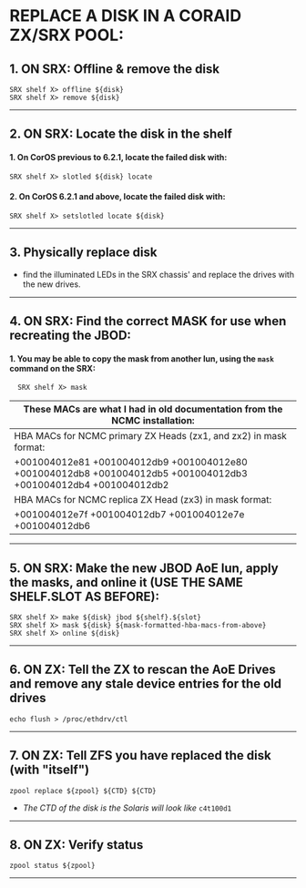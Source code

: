 
# REPLACE A DISK IN A CORAID ZX/SRX POOL:

## 1. ON SRX: Offline & remove the disk
    SRX shelf X> offline ${disk}
    SRX shelf X> remove ${disk}
----
## 2. ON SRX: Locate the disk in the shelf
  #### 1. On CorOS previous to 6.2.1, locate the failed disk with:
    SRX shelf X> slotled ${disk} locate

  #### 2. On CorOS 6.2.1 and above, locate the failed disk with:
    SRX shelf X> setslotled locate ${disk}
----
## 3. Physically replace disk
  * find the illuminated LEDs in the SRX chassis' and replace the drives with the new drives.  
----
## 4. ON SRX: Find the correct MASK for use when recreating the JBOD:

  #### 1. You may be able to copy the mask from another lun, using the `mask` command on the SRX:
      SRX shelf X> mask

| These MACs are what I had in old documentation from the NCMC installation:
|---------------------------------------------------------------------------------------------------
| HBA MACs for NCMC primary ZX Heads (zx1, and zx2) in mask format:
| +001004012e81 +001004012db9 +001004012e80 +001004012db8 +001004012db5 +001004012db3 +001004012db4 +001004012db2
| HBA MACs for NCMC replica ZX Head (zx3) in mask format:
| +001004012e7f +001004012db7 +001004012e7e +001004012db6
 

----
## 5. ON SRX: Make the new JBOD AoE lun, apply the masks, and online it (USE THE SAME SHELF.SLOT AS BEFORE):
    SRX shelf X> make ${disk} jbod ${shelf}.${slot}
    SRX shelf X> mask ${disk} ${mask-formatted-hba-macs-from-above}
    SRX shelf X> online ${disk}
----
## 6. ON ZX: Tell the ZX to rescan the AoE Drives and remove any stale device entries for the old drives
    echo flush > /proc/ethdrv/ctl
----
## 7. ON ZX: Tell ZFS you have replaced the disk (with "itself")
    zpool replace ${zpool} ${CTD} ${CTD}

 * *The CTD of the disk is the Solaris will look like* `c4t100d1`

----
## 8. ON ZX: Verify status
    zpool status ${zpool}
----

